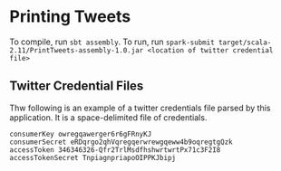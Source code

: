 # Printing Tweets

To compile, run `sbt assembly`. To run, run `spark-submit target/scala-2.11/PrintTweets-assembly-1.0.jar <location of twitter credential file>`

## Twitter Credential Files

Thw following is an example of a twitter credentials file parsed by this application. It is a space-delimited file of credentials.
```
consumerKey owregqawerger6r6gFRnyKJ
consumerSecret eRDqrgo2qhVqregqerwrewgqeww4b9oqregtgQzk
accessToken 346346326-Qfr2TrlMsdfhshwrtwrtPx71c3F2I8
accessTokenSecret TnpiagnpriapoOIPPKJbipj
```